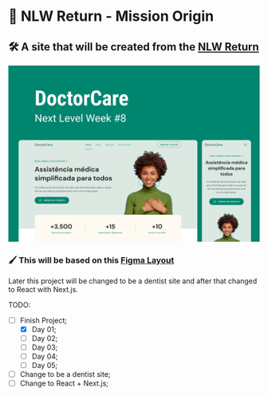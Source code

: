 # 🚀 NLW Return - Mission Origin

## 🛠 A site that will be created from the [NLW Return](https://nextlevelweek.com/)

![Imagem demonstrando o final do projeto](/.github/display.png)

### 🖌 This will be based on this [Figma Layout](https://www.figma.com/community/file/1102912263666619803/DoctorCare)

Later this project will be changed to be a dentist site and after that changed to React with Next.js.

TODO:

- [ ] Finish Project;
  - [x] Day 01;
  - [ ] Day 02;
  - [ ] Day 03;
  - [ ] Day 04;
  - [ ] Day 05;
- [ ] Change to be a dentist site;
- [ ] Change to React + Next.js;
